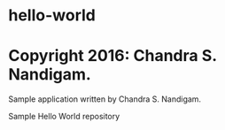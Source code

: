 # hello-world
# Copyright 2016: Chandra S. Nandigam.

Sample application written by Chandra S. Nandigam.

Sample Hello World repository
